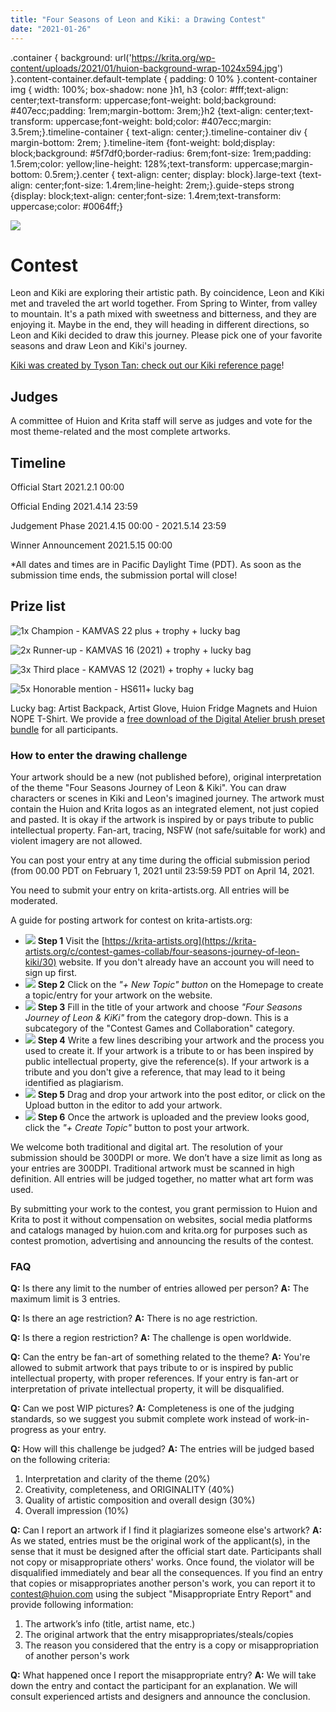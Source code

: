 ```yaml
---
title: "Four Seasons of Leon and Kiki: a Drawing Contest"
date: "2021-01-26"
---
```


.container { background: url('https://krita.org/wp-content/uploads/2021/01/huion-background-wrap-1024x594.jpg') }.content-container.default-template { padding: 0 10% }.content-container img { width: 100%; box-shadow: none }h1, h3 {color: #fff;text-align: center;text-transform: uppercase;font-weight: bold;background: #407ecc;padding: 1rem;margin-bottom: 3rem;}h2 {text-align: center;text-transform: uppercase;font-weight: bold;color: #407ecc;margin: 3.5rem;}.timeline-container { text-align: center;}.timeline-container div { margin-bottom: 2rem; }.timeline-item {font-weight: bold;display: block;background: #5f7df0;border-radius: 6rem;font-size: 1rem;padding: 1.5rem;color: yellow;line-height: 128%;text-transform: uppercase;margin-bottom: 0.5rem;}.center { text-align: center; display: block}.large-text {text-align: center;font-size: 1.4rem;line-height: 2rem;}.guide-steps strong {display: block;text-align: center;font-size: 1.4rem;text-transform: uppercase;color: #0064ff;}

![](images/hero-image-1024x491.jpg)

# Contest

Leon and Kiki are exploring their artistic path. By coincidence, Leon and Kiki met and traveled the art world together. From Spring to Winter, from valley to mountain. It's a path mixed with sweetness and bitterness, and they are enjoying it. Maybe in the end, they will heading in different directions, so Leon and Kiki decided to draw this journey. Please pick one of your favorite seasons and draw Leon and Kiki's journey.

[Kiki was created by Tyson Tan: check out our Kiki reference page](https://krita.org/en/about/kiki/)!

## Judges

A committee of Huion and Krita staff will serve as judges and vote for the most theme-related and the most complete artworks.

## Timeline

Official Start 2021.2.1 00:00

Official Ending 2021.4.14 23:59

Judgement Phase 2021.4.15 00:00 - 2021.5.14 23:59

Winner Announcement 2021.5.15 00:00

\*All dates and times are in Pacific Daylight Time (PDT). As soon as the submission time ends, the submission portal will close!

## Prize list

![1x Champion - KAMVAS 22 plus + trophy + lucky bag](images/Champion-1024x256.png)

![2x Runner-up - KAMVAS 16 (2021) + trophy + lucky bag](images/Runner-up.png)

![3x Third place - KAMVAS 12 (2021) + trophy + lucky bag](images/Third-place.png)

![5x Honorable mention - HS611+ lucky bag](images/Honorable-mention.png)

Lucky bag: Artist Backpack, Artist Glove, Huion Fridge Magnets and Huion NOPE T-Shirt. We provide a [free download of the Digital Atelier brush preset bundle](https://files.kde.org/krita/extras/Digital_Atelier.bundle) for all participants.

### How to enter the drawing challenge

Your artwork should be a new (not published before), original interpretation of the theme "Four Seasons Journey of Leon & Kiki". You can draw characters or scenes in Kiki and Leon's imagined journey. The artwork must contain the Huion and Krita logos as an integrated element, not just copied and pasted. It is okay if the artwork is inspired by or pays tribute to public intellectual property. Fan-art, tracing, NSFW (not safe/suitable for work) and violent imagery are not allowed.

You can post your entry at any time during the official submission period (from 00.00 PDT on February 1, 2021 until 23:59:59 PDT on April 14, 2021.

You need to submit your entry on krita-artists.org. All entries will be moderated.

A guide for posting artwork for contest on krita-artists.org:

- ![](images/image-1.png) **Step 1** Visit the [https://krita-artists.org](https://krita-artists.org/c/contest-games-collab/four-seasons-journey-of-leon-kiki/30) website. If you don't already have an account you will need to sign up first.
- ![](images/image-2.png) **Step 2** Click on the _"+ New Topic" button_ on the Homepage to create a topic/entry for your artwork on the website.
- ![](images/image-3.png) **Step 3** Fill in the title of your artwork and choose _"Four Seasons Journey of Leon & KiKi"_ from the category drop-down. This is a subcategory of the "Contest Games and Collaboration" category.
- ![](images/image-4.png) **Step 4** Write a few lines describing your artwork and the process you used to create it. If your artwork is a tribute to or has been inspired by public intellectual property, give the reference(s). If your artwork is a tribute and you don't give a reference, that may lead to it being identified as plagiarism.
- ![](images/image-5.png) **Step 5** Drag and drop your artwork into the post editor, or click on the Upload button in the editor to add your artwork.
- ![](images/image-6.png) **Step 6** Once the artwork is uploaded and the preview looks good, click the _"+ Create Topic"_ button to post your artwork.

We welcome both traditional and digital art. The resolution of your submission should be 300DPI or more. We don’t have a size limit as long as your entries are 300DPI. Traditional artwork must be scanned in high definition. All entries will be judged together, no matter what art form was used.

By submitting your work to the contest, you grant permission to Huion and Krita to post it without compensation on websites, social media platforms and catalogs managed by huion.com and krita.org for purposes such as contest promotion, advertising and announcing the results of the contest.

### FAQ

**Q:** Is there any limit to the number of entries allowed per person? **A:** The maximum limit is 3 entries.

**Q:** Is there an age restriction? **A:** There is no age restriction.

**Q:** Is there a region restriction? **A:** The challenge is open worldwide.

**Q:** Can the entry be fan-art of something related to the theme? **A:** You're allowed to submit artwork that pays tribute to or is inspired by public intellectual property, with proper references. If your entry is fan-art or interpretation of private intellectual property, it will be disqualified.

**Q:** Can we post WIP pictures? **A:** Completeness is one of the judging standards, so we suggest you submit complete work instead of work-in-progress as your entry.

**Q:** How will this challenge be judged? **A:** The entries will be judged based on the following criteria:

1. Interpretation and clarity of the theme (20%)
2. Creativity, completeness, and ORIGINALITY (40%)
3. Quality of artistic composition and overall design (30%)
4. Overall impression (10%)

**Q:** Can I report an artwork if I find it plagiarizes someone else's artwork? **A:** As we stated, entries must be the original work of the applicant(s), in the sense that it must be designed after the official start date. Participants shall not copy or misappropriate others' works. Once found, the violator will be disqualified immediately and bear all the consequences. If you find an entry that copies or misappropriates another person's work, you can report it to contest@huion.com using the subject "Misappropriate Entry Report" and provide following information:

1. The artwork’s info (title, artist name, etc.)
2. The original artwork that the entry misappropriates/steals/copies
3. The reason you considered that the entry is a copy or misappropriation of another person's work

**Q:** What happened once I report the misappropriate entry? **A:** We will take down the entry and contact the participant for an explanation. We will consult experienced artists and designers and announce the conclusion.
